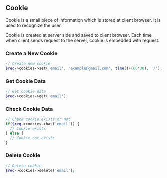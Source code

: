 ## Cookie

  Cookie is a small piece of information which is stored at client browser. It is used to recognize the user.

  Cookie is created at server side and saved to client browser. Each time when client sends request to the server, cookie is embedded with request.


### Create a New Cookie

```php
// Create new cookie
$req->cookies->set('email', 'example@gmail.com', time()+(60*30), '/');
```


### Get Cookie Data

```php
// Get cookie data
$req->cookies->get('email');
```

### Check Cookie Data

```php
// Check cookie exists or not
if($req->cookies->has('email')) {
  // Cookie exists
} else {
  // Cookie not exists
}
```


### Delete Cookie

```php
// Delete cookie
$req->cookies->delete('email');
```
